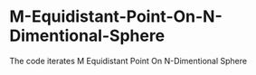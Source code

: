 # M-Equidistant-Point-On-N-Dimentional-Sphere
The code iterates M Equidistant Point On N-Dimentional Sphere
